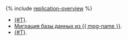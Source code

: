 {% include [replication-overview](../../_tutorials/dataplatform/replication-overview.md) %}

* [{#T}](postgresql-data-migration.md).
* [Миграция базы данных из {{ mpg-name }}](outbound-replication.md).
* [{#T}](../../managed-postgresql/tutorials/logical-replica-from-rds.md).
